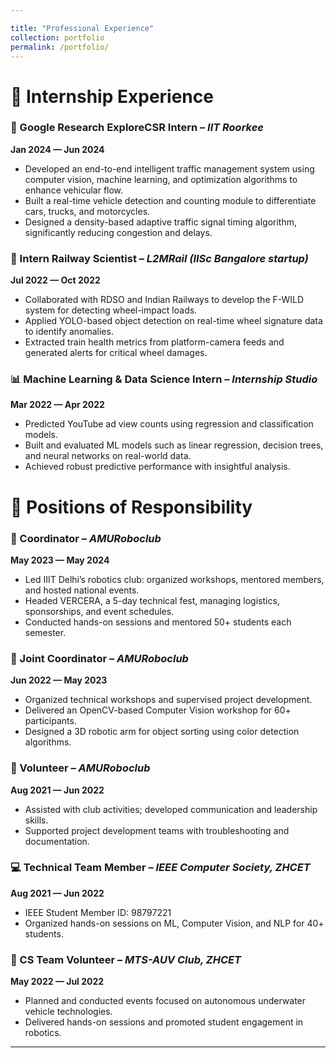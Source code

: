 ```yaml
---

title: "Professional Experience"
collection: portfolio
permalink: /portfolio/
---
```


# 💼 Internship Experience

### 🚦 Google Research ExploreCSR Intern – *IIT Roorkee*

**Jan 2024 — Jun 2024**

* Developed an end-to-end intelligent traffic management system using computer vision, machine learning, and optimization algorithms to enhance vehicular flow.
* Built a real-time vehicle detection and counting module to differentiate cars, trucks, and motorcycles.
* Designed a density-based adaptive traffic signal timing algorithm, significantly reducing congestion and delays.

### 🚄 Intern Railway Scientist – *L2MRail (IISc Bangalore startup)*

**Jul 2022 — Oct 2022**

* Collaborated with RDSO and Indian Railways to develop the F-WILD system for detecting wheel-impact loads.
* Applied YOLO-based object detection on real-time wheel signature data to identify anomalies.
* Extracted train health metrics from platform-camera feeds and generated alerts for critical wheel damages.

### 📊 Machine Learning & Data Science Intern – *Internship Studio*

**Mar 2022 — Apr 2022**

* Predicted YouTube ad view counts using regression and classification models.
* Built and evaluated ML models such as linear regression, decision trees, and neural networks on real-world data.
* Achieved robust predictive performance with insightful analysis.


# 🧭 Positions of Responsibility

### 🤖 Coordinator – *AMURoboclub*

**May 2023 — May 2024**

* Led IIIT Delhi’s robotics club: organized workshops, mentored members, and hosted national events.
* Headed VERCERA, a 5-day technical fest, managing logistics, sponsorships, and event schedules.
* Conducted hands-on sessions and mentored 50+ students each semester.

### 🤝 Joint Coordinator – *AMURoboclub*

**Jun 2022 — May 2023**

* Organized technical workshops and supervised project development.
* Delivered an OpenCV-based Computer Vision workshop for 60+ participants.
* Designed a 3D robotic arm for object sorting using color detection algorithms.

### 🙋 Volunteer – *AMURoboclub*

**Aug 2021 — Jun 2022**

* Assisted with club activities; developed communication and leadership skills.
* Supported project development teams with troubleshooting and documentation.

### 💻 Technical Team Member – *IEEE Computer Society, ZHCET*

**Aug 2021 — Jun 2022**

* IEEE Student Member ID: 98797221
* Organized hands-on sessions on ML, Computer Vision, and NLP for 40+ students.

### 🌊 CS Team Volunteer – *MTS-AUV Club, ZHCET*

**May 2022 — Jul 2022**

* Planned and conducted events focused on autonomous underwater vehicle technologies.
* Delivered hands-on sessions and promoted student engagement in robotics.

---
